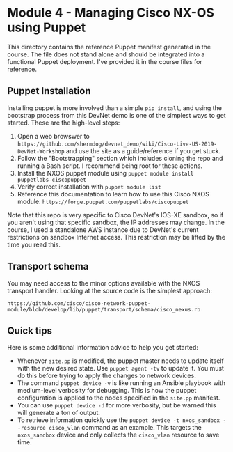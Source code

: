 # Module 4 - Managing Cisco NX-OS using Puppet
This directory contains the reference Puppet manifest generated in
the course. The file does not stand alone and should be integrated into
a functional Puppet deployment. I've provided it in the course files for
reference.

## Puppet Installation
Installing puppet is more involved than a simple `pip install`,
and using the bootstrap process from this DevNet demo is
one of the simplest ways to get started. These are the high-level steps:

  1. Open a web browswer to 
     `https://github.com/shermdog/devnet_demo/wiki/Cisco-Live-US-2019-DevNet-Workshop`
     and use the site as a guide/reference if you get stuck.
  2. Follow the "Bootstrapping" section which includes cloning the repo
     and running a Bash script. I recommend being root for these actions.
  3. Install the NXOS puppet module using 
     `puppet module install puppetlabs-ciscopuppet`
  4. Verify correct installation with `puppet module list`
  5. Reference this documentation to learn how to use this Cisco NXOS
     module: `https://forge.puppet.com/puppetlabs/ciscopuppet`

Note that this repo is very specific to Cisco DevNet's IOS-XE sandbox, so if
you aren't using that specific sandbox, the IP addresses may change. In the
course, I used a standalone AWS instance due to DevNet's current restrictions
on sandbox Internet access. This restriction may be lifted by the time you
read this.

## Transport schema
You may need access to the minor options available with the NXOS transport
handler. Looking at the source code is the simplest approach:

`https://github.com/cisco/cisco-network-puppet-module/blob/develop/lib/puppet/transport/schema/cisco_nexus.rb`

## Quick tips
Here is some additional information advice to help you get started:

  * Whenever `site.pp` is modified, the puppet master needs to update itself
    with the new desired state. Use `puppet agent -tv` to update it. You
    must do this before trying to apply the changes to network devices.
  * The command `puppet device -v` is like running an Ansible playbook
    with medium-level verbosity for debugging. This is how the puppet
    configuration is applied to the nodes specified in the `site.pp` manifest.
  * You can use `puppet device -d` for more verbosity, but be warned this
    will generate a ton of output.
  * To retrieve information quickly use the
    `puppet device -t nxos_sandbox --resource cisco_vlan` command as an
    example. This targets the `nxos_sandbox` device and only collects the
    `cisco_vlan` resource to save time.
